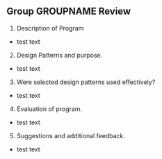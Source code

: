 ## Group GROUPNAME Review

1. Description of Program
* test text
2. Design Patterns and purpose.
* test text
3. Were selected design patterns used effectively?
* test text
4. Evaluation of program.
* test text
5. Suggestions and additional feedback.
* test text
